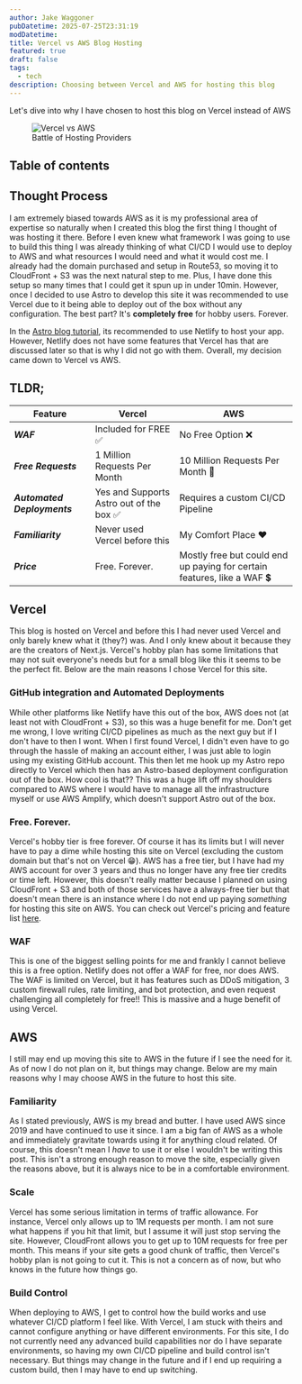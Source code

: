 ```yaml
---
author: Jake Waggoner
pubDatetime: 2025-07-25T23:31:19
modDatetime:
title: Vercel vs AWS Blog Hosting
featured: true
draft: false
tags:
  - tech
description: Choosing between Vercel and AWS for hosting this blog
---
```


Let's dive into why I have chosen to host this blog on Vercel instead of AWS

<figure>
  <img src="/assets/VercelVsAWS.png" alt="Vercel vs AWS" />
  <figcaption class="text-center">Battle of Hosting Providers</figcaption>
</figure>

## Table of contents

## Thought Process

I am extremely biased towards AWS as it is my professional area of expertise so naturally when I created this blog the first thing I thought of was hosting it there. Before I even knew what framework I was going to use to build this thing I was already thinking of what CI/CD I would use to deploy to AWS and what resources I would need and what it would cost me. I already had the domain purchased and setup in Route53, so moving it to CloudFront + S3 was the next natural step to me. Plus, I have done this setup so many times that I could get it spun up in under 10min. However, once I decided to use Astro to develop this site it was recommended to use Vercel due to it being able to deploy out of the box without any configuration. The best part? It's **completely free** for hobby users. Forever.

In the [Astro blog tutorial](https://docs.astro.build/en/tutorial/0-introduction/), its recommended to use Netlify to host your app. However, Netlify does not have some features that Vercel has that are discussed later so that is why I did not go with them. Overall, my decision came down to Vercel vs AWS.

## TLDR;

| Feature                     | Vercel                                   | AWS                                                                     |
| --------------------------- | ---------------------------------------- | ----------------------------------------------------------------------- |
| **_WAF_**                   | Included for FREE ✅                     | No Free Option ❌                                                       |
| **_Free Requests_**         | 1 Million Requests Per Month             | 10 Million Requests Per Month 💪                                        |
| **_Automated Deployments_** | Yes and Supports Astro out of the box ✅ | Requires a custom CI/CD Pipeline                                        |
| **_Familiarity_**           | Never used Vercel before this            | My Comfort Place ❤                                                     |
| **_Price_**                 | Free. Forever.                           | Mostly free but could end up paying for certain features, like a WAF 💲 |

## Vercel

This blog is hosted on Vercel and before this I had never used Vercel and only barely knew what it (they?) was. And I only knew about it because they are the creators of Next.js. Vercel's hobby plan has some limitations that may not suit everyone's needs but for a small blog like this it seems to be the perfect fit. Below are the main reasons I chose Vercel for this site.

### GitHub integration and Automated Deployments

While other platforms like Netlify have this out of the box, AWS does not (at least not with CloudFront + S3), so this was a huge benefit for me. Don't get me wrong, I love writing CI/CD pipelines as much as the next guy but if I don't have to then I wont. When I first found Vercel, I didn't even have to go through the hassle of making an account either, I was just able to login using my existing GitHub account. This then let me hook up my Astro repo directly to Vercel which then has an Astro-based deployment configuration out of the box. How cool is that?? This was a huge lift off my shoulders compared to AWS where I would have to manage all the infrastructure myself or use AWS Amplify, which doesn't support Astro out of the box.

### Free. Forever.

Vercel's hobby tier is free forever. Of course it has its limits but I will never have to pay a dime while hosting this site on Vercel (excluding the custom domain but that's not on Vercel 😁). AWS has a free tier, but I have had my AWS account for over 3 years and thus no longer have any free tier credits or time left. However, this doesn't really matter because I planned on using CloudFront + S3 and both of those services have a always-free tier but that doesn't mean there is an instance where I do not end up paying _something_ for hosting this site on AWS. You can check out Vercel's pricing and feature list [here](https://vercel.com/pricing).

### WAF

This is one of the biggest selling points for me and frankly I cannot believe this is a free option. Netlify does not offer a WAF for free, nor does AWS. The WAF is limited on Vercel, but it has features such as DDoS mitigation, 3 custom firewall rules, rate limiting, and bot protection, and even request challenging all completely for free!! This is massive and a huge benefit of using Vercel.

## AWS

I still may end up moving this site to AWS in the future if I see the need for it. As of now I do not plan on it, but things may change. Below are my main reasons why I may choose AWS in the future to host this site.

### Familiarity

As I stated previously, AWS is my bread and butter. I have used AWS since 2019 and have continued to use it since. I am a big fan of AWS as a whole and immediately gravitate towards using it for anything cloud related. Of course, this doesn't mean I _have_ to use it or else I wouldn't be writing this post. This isn't a strong enough reason to move the site, especially given the reasons above, but it is always nice to be in a comfortable environment.

### Scale

Vercel has some serious limitation in terms of traffic allowance. For instance, Vercel only allows up to 1M requests per month. I am not sure what happens if you hit that limit, but I assume it will just stop serving the site. However, CloudFront allows you to get up to 10M requests for free per month. This means if your site gets a good chunk of traffic, then Vercel's hobby plan is not going to cut it. This is not a concern as of now, but who knows in the future how things go.

### Build Control

When deploying to AWS, I get to control how the build works and use whatever CI/CD platform I feel like. With Vercel, I am stuck with theirs and cannot configure anything or have different environments. For this site, I do not currently need any advanced build capabilities nor do I have separate environments, so having my own CI/CD pipeline and build control isn't necessary. But things may change in the future and if I end up requiring a custom build, then I may have to end up switching.
